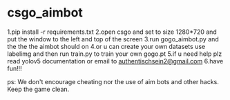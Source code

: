# csgo_aimbot
1.pip install -r requirements.txt
2.open csgo and set to size 1280*720 and put the window to the left and top of the screen
3.run gogo_aimbot.py and the the the aimbot should on
4.or u can create your own datasets use labelimg and then run train.py to train your own gogo.pt
5.if u need help plz read yolov5 documentation or email to authentischsein2@gmail.com
6.have fun!!!

ps: We don't encourage cheating nor the use of aim bots and other hacks. Keep the game clean.
